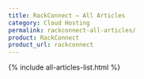 ```yaml
---
title: RackConnect – All Articles
category: Cloud Hosting
permalink: rackconnect-all-articles/
product: RackConnect
product_url: rackconnect
---
```


{% include all-articles-list.html %}
